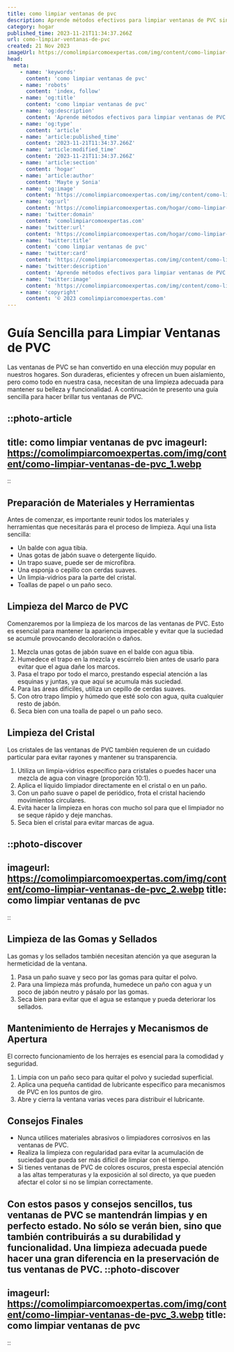 ```yaml
---
title: como limpiar ventanas de pvc
description: Aprende métodos efectivos para limpiar ventanas de PVC sin dañarlas, manteniendo su brillo y durabilidad. ¡Consejos prácticos y fáciles!
category: hogar
published_time: 2023-11-21T11:34:37.266Z
url: como-limpiar-ventanas-de-pvc
created: 21 Nov 2023
imageUrl: https://comolimpiarcomoexpertas.com/img/content/como-limpiar-ventanas-de-pvc_1.webp
head:
  meta:
    - name: 'keywords'
      content: 'como limpiar ventanas de pvc'
    - name: 'robots'
      content: 'index, follow'
    - name: 'og:title'
      content: 'como limpiar ventanas de pvc'
    - name: 'og:description'
      content: 'Aprende métodos efectivos para limpiar ventanas de PVC sin dañarlas, manteniendo su brillo y durabilidad. ¡Consejos prácticos y fáciles!'
    - name: 'og:type'
      content: 'article'
    - name: 'article:published_time'
      content: '2023-11-21T11:34:37.266Z'
    - name: 'article:modified_time'
      content: '2023-11-21T11:34:37.266Z'
    - name: 'article:section'
      content: 'hogar'
    - name: 'article:author'
      content: 'Mayte y Sonia'
    - name: 'og:image'
      content: 'https://comolimpiarcomoexpertas.com/img/content/como-limpiar-ventanas-de-pvc_3.webp'
    - name: 'og:url'
      content: 'https://comolimpiarcomoexpertas.com/hogar/como-limpiar-ventanas-de-pvc'
    - name: 'twitter:domain'
      content: 'comolimpiarcomoexpertas.com'
    - name: 'twitter:url'
      content: 'https://comolimpiarcomoexpertas.com/hogar/como-limpiar-ventanas-de-pvc'
    - name: 'twitter:title'
      content: 'como limpiar ventanas de pvc'
    - name: 'twitter:card'
      content: 'https://comolimpiarcomoexpertas.com/img/content/como-limpiar-ventanas-de-pvc_3.webp'
    - name: 'twitter:description'
      content: 'Aprende métodos efectivos para limpiar ventanas de PVC sin dañarlas, manteniendo su brillo y durabilidad. ¡Consejos prácticos y fáciles!'
    - name: 'twitter:image'
      content: 'https://comolimpiarcomoexpertas.com/img/content/como-limpiar-ventanas-de-pvc_3.webp'
    - name: 'copyright'
      content: '© 2023 comolimpiarcomoexpertas.com'
---
```

# **Guía Sencilla para Limpiar Ventanas de PVC**

Las ventanas de PVC se han convertido en una elección muy popular en nuestros hogares. Son duraderas, eficientes y ofrecen un buen aislamiento, pero como todo en nuestra casa, necesitan de una limpieza adecuada para mantener su belleza y funcionalidad. A continuación te presento una guía sencilla para hacer brillar tus ventanas de PVC.

::photo-article
---
title: como limpiar ventanas de pvc
imageurl: https://comolimpiarcomoexpertas.com/img/content/como-limpiar-ventanas-de-pvc_1.webp
---
::

## **Preparación de Materiales y Herramientas**
Antes de comenzar, es importante reunir todos los materiales y herramientas que necesitarás para el proceso de limpieza. Aquí una lista sencilla:

* Un balde con agua tibia.
* Unas gotas de jabón suave o detergente líquido.
* Un trapo suave, puede ser de microfibra.
* Una esponja o cepillo con cerdas suaves.
* Un limpia-vidrios para la parte del cristal.
* Toallas de papel o un paño seco.

## **Limpieza del Marco de PVC**
Comenzaremos por la limpieza de los marcos de las ventanas de PVC. Esto es esencial para mantener la apariencia impecable y evitar que la suciedad se acumule provocando decoloración o daños.

1. Mezcla unas gotas de jabón suave en el balde con agua tibia.
2. Humedece el trapo en la mezcla y escúrrelo bien antes de usarlo para evitar que el agua dañe los marcos.
3. Pasa el trapo por todo el marco, prestando especial atención a las esquinas y juntas, ya que aquí se acumula más suciedad.
4. Para las áreas difíciles, utiliza un cepillo de cerdas suaves.
5. Con otro trapo limpio y húmedo que esté solo con agua, quita cualquier resto de jabón.
6. Seca bien con una toalla de papel o un paño seco.

## **Limpieza del Cristal**
Los cristales de las ventanas de PVC también requieren de un cuidado particular para evitar rayones y mantener su transparencia.

1. Utiliza un limpia-vidrios específico para cristales o puedes hacer una mezcla de agua con vinagre (proporción 10:1).
2. Aplica el líquido limpiador directamente en el cristal o en un paño.
3. Con un paño suave o papel de periódico, frota el cristal haciendo movimientos circulares.
4. Evita hacer la limpieza en horas con mucho sol para que el limpiador no se seque rápido y deje manchas.
5. Seca bien el cristal para evitar marcas de agua.


::photo-discover
---
imageurl: https://comolimpiarcomoexpertas.com/img/content/como-limpiar-ventanas-de-pvc_2.webp
title: como limpiar ventanas de pvc
---
::

## **Limpieza de las Gomas y Sellados**
Las gomas y los sellados también necesitan atención ya que aseguran la hermeticidad de la ventana.

1. Pasa un paño suave y seco por las gomas para quitar el polvo.
2. Para una limpieza más profunda, humedece un paño con agua y un poco de jabón neutro y pásalo por las gomas.
3. Seca bien para evitar que el agua se estanque y pueda deteriorar los sellados.

## **Mantenimiento de Herrajes y Mecanismos de Apertura**
El correcto funcionamiento de los herrajes es esencial para la comodidad y seguridad. 

1. Limpia con un paño seco para quitar el polvo y suciedad superficial.
2. Aplica una pequeña cantidad de lubricante específico para mecanismos de PVC en los puntos de giro.
3. Abre y cierra la ventana varias veces para distribuir el lubricante.

## **Consejos Finales**
* Nunca utilices materiales abrasivos o limpiadores corrosivos en las ventanas de PVC.
* Realiza la limpieza con regularidad para evitar la acumulación de suciedad que pueda ser más difícil de limpiar con el tiempo.
* Si tienes ventanas de PVC de colores oscuros, presta especial atención a las altas temperaturas y la exposición al sol directo, ya que pueden afectar el color si no se limpian correctamente.

Con estos pasos y consejos sencillos, tus ventanas de PVC se mantendrán limpias y en perfecto estado. No sólo se verán bien, sino que también contribuirás a su durabilidad y funcionalidad. Una limpieza adecuada puede hacer una gran diferencia en la preservación de tus ventanas de PVC.
::photo-discover
---
imageurl: https://comolimpiarcomoexpertas.com/img/content/como-limpiar-ventanas-de-pvc_3.webp
title: como limpiar ventanas de pvc
---
::
